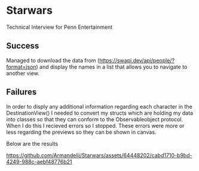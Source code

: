 # Starwars
Technical Interview for Penn Entertainment

## Success 

Managed to download the data from (https://swapi.dev/api/people/?format=json) and display the names in a list that allows you to navigate to another view.


## Failures

In order to disply any additional information regarding each character in the DestinationView() I needed to convert my structs which are holding my data into 
classes so that they can conform to the Observableobject protocol. When I do this I recieved errors so I stopped. These errors were more or less regarding the 
previews so they can be shown in canvas. 

Below are the results


https://github.com/Armandelij/Starwars/assets/64448202/cabd1710-b9bd-4249-988c-aebf48776b21



